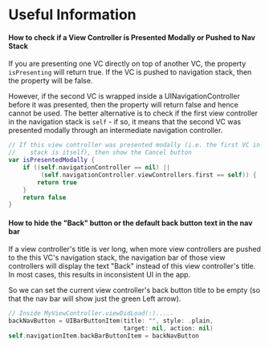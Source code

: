 # Useful Information

#### How to check if a View Controller is Presented Modally or Pushed to Nav Stack

If you are presenting one VC directly on top of another VC, the property `isPresenting` will return true. If the VC is pushed to navigation stack, then the property will be false.

However, if the second VC is wrapped inside a UINavigationController before it was presented, then the property will return false and hence cannot be used. The better alternative is to check if the first view controller in the navigation stack is `self` - if so, it means that the second VC was presented modally through an intermediate navigation controller.

```swift
// If this view controller was presented modally (i.e. the first VC in its navigation 
//    stack is itself), then show the Cancel button
var isPresentedModally {
    if ((self.navigationController == nil) || 
         (self.navigationController.viewControllers.first == self)) {
        return true
    }
    return false
}
```

#### How to hide the "Back" button or the default back button text in the nav bar

If a view controller's title is ver long, when more view controllers are pushed to the this VC's navigation stack, the navigation bar of those view controllers will display the text "Back" instead of this view controller's title. In most cases, this results in inconsistent UI in the app.

So we can set the current view controller's back button title to be empty \(so that the nav bar will show just the green Left arrow\).

```swift
// Inside MyViewController.viewDidLoad(:).....
backNavButton = UIBarButtonItem(title: "", style: .plain, 
                                target: nil, action: nil)
self.navigationItem.backBarButtonItem = backNavButton
```

